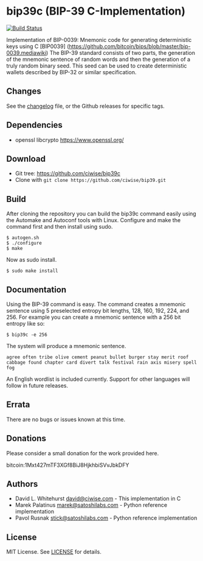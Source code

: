 # bip39c (BIP-39 C-Implementation) 

[![Build Status](https://travis-ci.org/ciwise/bip39c.svg)](https://travis-ci.org/ciwise/bip39c)

Implementation of BIP-0039: Mnemonic code for generating deterministic keys using C [BIP0039] (https://github.com/bitcoin/bips/blob/master/bip-0039.mediawiki) The BIP-39 standard consists
of two parts, the generation of the mnemonic sentence of random words and then the generation
of a truly random binary seed. This seed can be used to create deterministic wallets described
by BIP-32 or similar specification.

## Changes
See the [changelog](./ChangeLog) file, or the Github releases for specific tags.

## Dependencies
 * openssl libcrypto https://www.openssl.org/

## Download
 * Git tree:   https://github.com/ciwise/bip39c
 * Clone with `git clone https://github.com/ciwise/bip39.git`
 
## Build
After cloning the repository you can build the bip39c command easily using the Automake and Autoconf tools with Linux.
Configure and make the command first and then install using sudo.

```
$ autogen.sh
$ ./configure
$ make
```

Now as sudo install.

`$ sudo make install`
   
## Documentation
Using the BIP-39 command is easy. The command creates a mnemonic sentence
using 5 preselected entropy bit lengths, 128, 160, 192, 224, and 256. For
example you can create a mnemonic sentence with a 256 bit entropy like so:

`$ bip39c -e 256`

The system will produce a mnemonic sentence.

`agree often tribe olive cement peanut bullet burger stay merit roof cabbage found chapter card divert talk festival rain axis misery spell fog`

An English wordlist is included currently. Support for other languages will follow in future releases. 

## Errata

There are no bugs or issues known at this time.

## Donations

Please consider a small donation for the work provided here.

bitcoin:1Mxt427mTF3XGf8BiJ8HjkhbiSVvJbkDFY

## Authors

- David L. Whitehurst <david@ciwise.com> - This implementation in C
- Marek Palatinus <marek@satoshilabs.com> - Python reference implementation
- Pavol Rusnak <stick@satoshilabs.com> - Python reference implementation

## License
MIT License. See [LICENSE](LICENSE) for details.

[license-url]: https://github.com/ciwise/bip39c/LICENSE.
